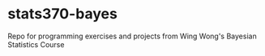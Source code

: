 # stats370-bayes
Repo for programming exercises and projects from Wing Wong's Bayesian Statistics Course
